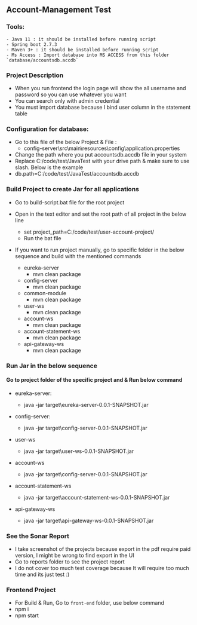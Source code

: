 ## Account-Management Test

### Tools:
    - Java 11 : it should be installed before running script
    - Spring boot 2.7.3
    - Maven 3+ : it should be installed before running script
    - Ms Access : Import database into MS ACCESS from this folder `database/accountsdb.accdb`

### Project Description
- When you run frontend the login page will show the all username and password so you can use whatever you want
- You can search only with admin credential 
- You must import database because I bind user column in the statement table

### Configuration for database:

- Go to this file of the below Project & File : 
  - config-server\src\main\resources\config\application.properties
- Change the path where you put accountsdb.accdb file in your system
- Replace C:/code/test/JavaTest with your drive path & make sure to use slash. Below is the example
- db.path=C:/code/test/JavaTest/accountsdb.accdb

### **Build Project to create Jar for all applications**
- Go to build-script.bat file for the root project 
- Open in the text editor and set the root path of all project in the below line
  - set project_path=C:/code/test/user-account-project/
  - Run the bat file 

- If you want to run project manually, go to specific folder in the below sequence and build with the mentioned commands

  - eureka-server
    - mvn clean package
  - config-server
    - mvn clean package
  - common-module
    - mvn clean package
  - user-ws
    - mvn clean package
  - account-ws
    - mvn clean package
  - account-statement-ws
    - mvn clean package
  - api-gateway-ws
    - mvn clean package


### **Run Jar in the below sequence**
#### **Go to project folder of the specific project and & Run below command**

- eureka-server:
    - java -jar target\eureka-server-0.0.1-SNAPSHOT.jar

- config-server:
    - java -jar target\config-server-0.0.1-SNAPSHOT.jar

- user-ws
    - java -jar target\user-ws-0.0.1-SNAPSHOT.jar

- account-ws
    - java -jar target\config-server-0.0.1-SNAPSHOT.jar

- account-statement-ws
    - java -jar target\account-statement-ws-0.0.1-SNAPSHOT.jar

- api-gateway-ws
    - java -jar target\api-gateway-ws-0.0.1-SNAPSHOT.jar


### **See the Sonar Report**
- I take screenshot of the projects because export in the pdf require paid version, I might be wrong to find export in the UI
- Go to reports folder to see the project report
- I do not cover too much test coverage because It will require too much time and its just test :)

### **Frontend Project**
- For Build & Run, Go to `front-end` folder, use below command
- npm i
- npm start



    

	
	
	

